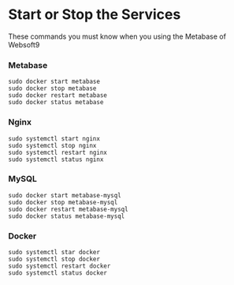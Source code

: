 # Start or Stop the Services

These commands you must know when you using the Metabase of Websoft9

### Metabase

```shell
sudo docker start metabase
sudo docker stop metabase
sudo docker restart metabase
sudo docker status metabase
```

### Nginx

```shell
sudo systemctl start nginx
sudo systemctl stop nginx
sudo systemctl restart nginx
sudo systemctl status nginx
```

### MySQL

```shell
sudo docker start metabase-mysql
sudo docker stop metabase-mysql
sudo docker restart metabase-mysql
sudo docker status metabase-mysql
```

### Docker
```shell
sudo systemctl star docker
sudo systemctl stop docker
sudo systemctl restart docker
sudo systemctl status docker
```